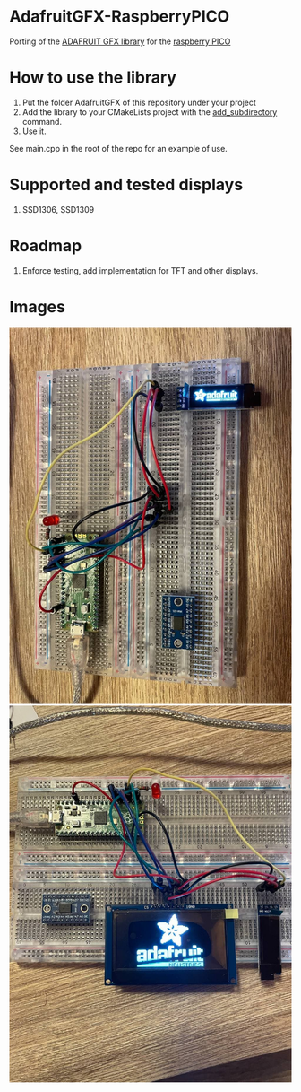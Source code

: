 # AdafruitGFX-RaspberryPICO
Porting of the [ADAFRUIT GFX library](https://github.com/adafruit/Adafruit-GFX-Library) for the [raspberry PICO](https://www.raspberrypi.org/products/raspberry-pi-pico/)

# How to use the library
1. Put the folder AdafruitGFX of this repository under your project
1. Add the library to your CMakeLists project with the [add_subdirectory](https://cmake.org/cmake/help/latest/command/add_subdirectory.html) command.
1. Use it.

See main.cpp in the root of the repo for an example of use.

# Supported and tested displays
1. SSD1306, SSD1309

# Roadmap
1. Enforce testing, add implementation for TFT and other displays.

# Images
![SSD 1306 128*32 OLED](https://github.com/MarkWalter94/AdafruitGFX-RaspberryPICO/blob/main/images/SSD1306_128_32.jpg)
![SSD 1309 128*64 OLED](https://github.com/MarkWalter94/AdafruitGFX-RaspberryPICO/blob/main/images/SSD1309_128_64.jpg)
